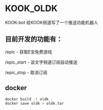 # KOOK_OLDK
 KOOK-bot
 给KOOK频道写了一个推送功能机器人

## 目前开发的功能有：
/epic - 获取E宝免费游戏

/epic_start - 该文字频道订阅自动推送

/epic_stop - 取消订阅

## docker

```bash
docker build -t oldk .
docker save oldk > oldk.tar
```
